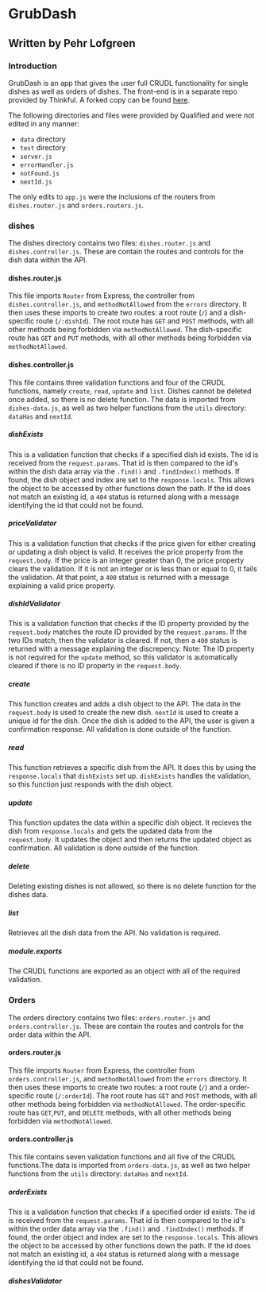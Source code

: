 # GrubDash
## Written by Pehr Lofgreen

### Introduction

GrubDash is an app that gives the user full CRUDL functionality for single dishes as well as orders of dishes. The front-end is in a separate repo provided by Thinkful. A forked copy can be found [here](https://github.com/EngineerPehr/grubDashFrontend).

The following directories and files were provided by Qualified and were not edited in any manner:
- `data` directory
- `test` directory
- `server.js`
- `errorHandler.js`
- `notFound.js`
- `nextId.js`

The only edits to `app.js` were the inclusions of the routers from `dishes.router.js` and `orders.routers.js`.

### dishes

The dishes directory contains two files: `dishes.router.js` and `dishes.controller.js`. These are contain the routes and controls for the dish data within the API.

#### dishes.router.js

This file imports `Router` from Express, the controller from `dishes.controller.js`, and `methodNotAllowed` from the `errors` directory. It then uses these imports to create two routes: a root route (`/`) and a dish-specific route (`/:dishId`). The root route has `GET` and `POST` methods, with all other methods being forbidden via `methodNotAllowed`. The dish-specific route has `GET` and `PUT` methods, with all other methods being forbidden via `methodNotAllowed`.

#### dishes.controller.js

This file contains three validation functions and four of the CRUDL functions, namely `create`, `read`, `update` and `list`. Dishes cannot be deleted once added, so there is no delete function. The data is imported from `dishes-data.js`, as well as two helper functions from the `utils` directory: `dataHas` and `nextId`.

##### dishExists

This is a validation function that checks if a specified dish id exists. The id is received from the `request.params`. That id is then compared to the id's within the dish data array via the `.find()` and `.findIndex()` methods. If found, the dish object and index are set to the `response.locals`. This allows the object to be accessed by other functions down the path. If the id does not match an existing id, a `404` status is returned along with a message identifying the id that could not be found.

##### priceValidator

This is a validation function that checks if the price given for either creating or updating a dish object is valid. It receives the price property from the `request.body`. If the price is an integer greater than 0, the price property clears the validation. If it is not an integer or is less than or equal to 0, it fails the validation. At that point, a `400` status is returned with a message explaining a valid price property.

##### dishIdValidator

This is a validation function that checks if the ID property provided by the `request.body` matches the route ID provided by the `request.params`. If the two IDs match, then the validator is cleared. If not, then a `400` status is returned with a message explaining the discrepency. Note: The ID property is not required for the `update` method, so this validator is automatically cleared if there is no ID property in the `request.body`.

##### create

This function creates and adds a dish object to the API. The data in the `request.body` is used to create the new dish. `nextId` is used to create a unique id for the dish. Once the dish is added to the API, the user is given a confirmation response. All validation is done outside of the function.

##### read

This function retrieves a specific dish from the API. It does this by using the `response.locals` that `dishExists` set up. `dishExists` handles the validation, so this function just responds with the dish object.

##### update

This function updates the data within a specific dish object. It recieves the dish from `response.locals` and gets the updated data from the `request.body`. It updates the object and then returns the updated object as confirmation. All validation is done outside of the function.

##### delete

Deleting existing dishes is not allowed, so there is no delete function for the dishes data.

##### list

Retrieves all the dish data from the API. No validation is required.

##### module.exports

The CRUDL functions are exported as an object with all of the required validation.

### Orders

The orders directory contains two files: `orders.router.js` and `orders.controller.js`. These are contain the routes and controls for the order data within the API.

#### orders.router.js

This file imports `Router` from Express, the controller from `orders.controller.js`, and `methodNotAllowed` from the `errors` directory. It then uses these imports to create two routes: a root route (`/`) and a order-specific route (`/:orderId`). The root route has `GET` and `POST` methods, with all other methods being forbidden via `methodNotAllowed`. The order-specific route has `GET`,`PUT`, and `DELETE` methods, with all other methods being forbidden via `methodNotAllowed`.

#### orders.controller.js

This file contains seven validation functions and all five of the CRUDL functions.The data is imported from `orders-data.js`, as well as two helper functions from the `utils` directory: `dataHas` and `nextId`.

##### orderExists

This is a validation function that checks if a specified order id exists. The id is received from the `request.params`. That id is then compared to the id's within the order data array via the `.find()` and `.findIndex()` methods. If found, the order object and index are set to the `response.locals`. This allows the object to be accessed by other functions down the path. If the id does not match an existing id, a `404` status is returned along with a message identifying the id that could not be found.

##### dishesValidator

